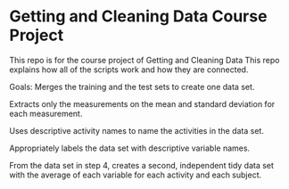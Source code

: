 Getting and Cleaning Data Course Project
===========
This repo is for the course project of Getting and Cleaning Data
This repo explains how all of the scripts work and how they are connected.  

Goals:
Merges the training and the test sets to create one data set.

Extracts only the measurements on the mean and standard deviation for each measurement. 

Uses descriptive activity names to name the activities in the data set.

Appropriately labels the data set with descriptive variable names. 

From the data set in step 4, creates a second, independent tidy data set with the average of each variable for each activity and each subject.
